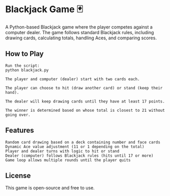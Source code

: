 # Blackjack Game 🃏

A Python-based Blackjack game where the player competes against a computer dealer. The game follows standard Blackjack rules, including drawing cards, calculating totals, handling Aces, and comparing scores.

## How to Play

    Run the script:
    python blackjack.py

    The player and computer (dealer) start with two cards each.

    The player can choose to hit (draw another card) or stand (keep their hand).

    The dealer will keep drawing cards until they have at least 17 points.

    The winner is determined based on whose total is closest to 21 without going over.

## Features

    Random card drawing based on a deck containing number and face cards
    Dynamic Ace value adjustment (11 or 1 depending on the total)
    Player and dealer turns with logic to hit or stand
    Dealer (computer) follows Blackjack rules (hits until 17 or more)
    Game loop allows multiple rounds until the player quits

## License

This game is open-source and free to use.